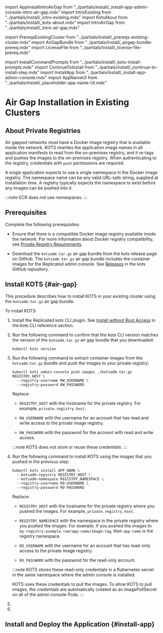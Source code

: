 import AppInstallIntroAirGap from "../partials/install/_install-app-admin-console-intro-air-gap.mdx"
import IntroExisting from "../partials/install/_intro-existing.mdx"
import KotsAbout from "../partials/install/_kots-about.mdx"
import IntroAirGap from "../partials/install/_intro-air-gap.mdx"

import PrereqsExistingCluster from "../partials/install/_prereqs-existing-cluster.mdx"
import AirGapBundle from "../partials/install/_airgap-bundle-prereq.mdx"
import LicenseFile from "../partials/install/_license-file-prereq.mdx"

import InstallCommandPrompts from "../partials/install/_kots-install-prompts.mdx"
import ContinueToInstall from "../partials/install/_continue-to-install-step.mdx"
import InstallApp from "../partials/install/_install-app-admin-console.mdx"
import AppNameUI from "../partials/install/_placeholder-app-name-UI.mdx"

# Air Gap Installation in Existing Clusters

<IntroExisting/>

<IntroAirGap/>

## About Private Registries

Air gapped networks must have a Docker image registry that is available inside the network. KOTS rewrites the application image names in all application manifests to read from the on-premises registry, and it re-tags and pushes the images to the on-premises registry. When authenticating to the registry, credentials with `push` permissions are required.

A single application expects to use a single namespace in the Docker image registry. The namespace name can be any valid URL-safe string, supplied at installation time. A registry typically expects the namespace to exist before any images can be pushed into it.

:::note
ECR does not use namespaces.
:::

## Prerequisites

Complete the following prerequisites:

<PrereqsExistingCluster/>

* Ensure that there is a compatible Docker image registry available inside the network. For more information about Docker registry compatibility, see [Private Registry Requirements](/enterprise/installing-general-requirements#private-registry-requirements).

<AirGapBundle/>

<LicenseFile/>

* Download the `kotsadm.tar.gz` air gap bundle from the kots release page on GitHub. The `kotsadm.tar.gz` air gap bundle includes the container images for the Replicated admin console. See [Releases](https://github.com/replicatedhq/kots/releases) in the kots GitHub repository.

## Install KOTS {#air-gap}

This procedure describes how to install KOTS in your existing cluster using the `kotsadm.tar.gz` air gap bundle.

<KotsAbout/>

To install KOTS:

1. Install the Replicated kots CLI plugin. See [Install without Root Access](/reference/kots-cli-getting-started#install-without-root-access) in the kots CLI reference section.

1. Run the following command to confirm that the kots CLI version matches the version of the `kotsadm.tar.gz` air gap bundle that you downloaded:

   ```shell
   kubectl kots version
   ```

1. Run the following command to extract container images from the `kotsadm.tar.gz` bundle and push the images to your private registry:

   ```shell
   kubectl kots admin-console push-images ./kotsadm.tar.gz REGISTRY_HOST \
     --registry-username RW_USERNAME \
     --registry-password RW_PASSWORD
   ```

    Replace:

    * `REGISTRY_HOST` with the hostname for the private registry. For example, `private.registry.host`.
    
    * `RW_USERNAME` with the username for an account that has read and write access to the private image registry.

    * `RW_PASSWORD` with the password for the account with read and write access.
    
    :::note
    KOTS does not store or reuse these credentials.
    :::

1. Run the following command to install KOTS using the images that you pushed in the previous step:

   ```shell
   kubectl kots install APP_NAME \
     --kotsadm-registry REGISTRY_HOST \
     --kotsadm-namespace REGISTRY_NAMESPACE \
     --registry-username RO-USERNAME \
     --registry-password RO-PASSWORD
   ```

   Replace:

    <AppNameUI/>
   
    * `REGISTRY_HOST` with the hostname for the private registry where you pushed the images. For example, `private.registry.host`.
   
    * `REGISTRY_NAMESPACE` with the namespace in the private registry where you pushed the images. For example, if you pushed the images to `my-registry.example.com/app-name/image:tag`, then `app-name` is the registry namespace.
    
    * `RO_USERNAME` with the username for an account that has read-only access to the private image registry.
    
    * `RO_PASSWORD` with the password for the read-only account.

    :::note
    KOTS stores these read-only credentials in a Kubernetes secret in the same namespace where the admin console is installed.

    KOTS uses these credentials to pull the images. To allow KOTS to pull images, the credentials are automatically created as an imagePullSecret on all of the admin console Pods.
    :::

1. <InstallCommandPrompts/>

1. <ContinueToInstall/>    

## Install and Deploy the Application {#install-app}    

<AppInstallIntroAirGap/>

<InstallApp/>